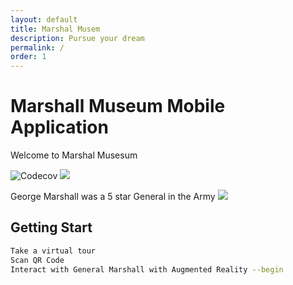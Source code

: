 ```yaml
---
layout: default
title: Marshal Musem
description: Pursue your dream
permalink: /
order: 1
---
```


# Marshall Museum Mobile Application

Welcome to Marshal Musesum 

  <img src="https://s3.amazonaws.com/lexingtonvirginia.com/Museums/_attractionSmall/GCMarshall_GiftShop_3.jpg" alt="Codecov" />
</a> <a href="https://beerpay.io/LucasBassetti/react-simple-chatbot"><img src="https://beerpzay.io/LucasBassetti/react-simple-chatbot/badge.svg?style=flat" /></a>

George Marshall was a 5 star General in the Army
<img src="https://www.atomicheritage.org/sites/default/files/George-Marshall.jpg"/>



## Getting Start

```bash
Take a virtual tour
Scan QR Code
Interact with General Marshall with Augmented Reality --begin
```

